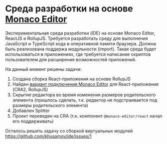 Среда разработки на основе [Monaco Editor][monaco]
==================================================

Экспериментальная среда разработки (IDE) на основе Monaco Editor, ReactJS и RollupJS.
Требуется разработать среду для выполнения JavaScript и TypeScript кода в оперативной
памяти браузера. Должна быть реализована поддержа модульности (import). Такая среда 
будет использоваться в приложениях, где требуется написание скриптов пользователем для
расширения возможностей приложений.

На данный момент решены задачи:

1) Создана сборка React-приложения на основе RollupJS
2) Найден [вариант подключения Monaco Editor][SurenAt93] для React-приложения (CRA2, RollupJS)
3) Скрытие редактора во время изменения размеров родительского элемента (пришлось сделать, 
   т.к. редактор не подстраивается под размеры родительского элемента)
4) Добавлен Splitter
5) Проект переведен на CRA (т.к. компонент `@monaco-editor/react` начал его поддерживать)

Осталось решить задачу со сборкой виртуальных модулей
https://github.com/khusamov/ide/issues/1


[SurenAt93]: https://github.com/SurenAt93/monaco-react
[monaco]: https://microsoft.github.io/monaco-editor/